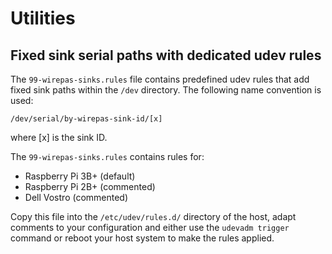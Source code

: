 # Utilities

## Fixed sink serial paths with dedicated udev rules

The `99-wirepas-sinks.rules` file contains predefined udev rules that add
fixed sink paths within the `/dev` directory.
The following name convention is used:

````
/dev/serial/by-wirepas-sink-id/[x]
````
where [x] is the sink ID.

The `99-wirepas-sinks.rules` contains rules for:
* Raspberry Pi 3B+ (default)
* Raspberry Pi 2B+ (commented)
* Dell Vostro  (commented)

Copy this file into the `/etc/udev/rules.d/` directory of the host, adapt
comments to your configuration and either use the `udevadm trigger` command or
reboot your host system to make the rules applied.
